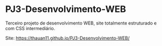 # PJ3-Desenvolvimento-WEB
Terceiro projeto de desenvolvimento WEB, site totalmente estruturado e com CSS intermediário.

Site: https://thauan11.github.io/PJ3-Desenvolvimento-WEB/
